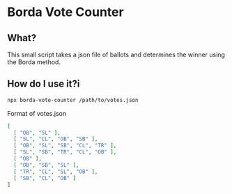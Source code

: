 # Borda Vote Counter

## What?

This small script takes a json file of ballots and determines the winner using the Borda method.

## How do I use it?i

```bash
npx borda-vote-counter /path/to/votes.json
```

Format of votes.json

```json
[
  [ "OB", "SL" ],
  [ "SL", "CL", "OB", "SB" ],
  [ "OB", "SL", "SB", "CL", "TR" ],
  [ "SL", "SB", "TR", "CL", "OB" ],
  [ "OB" ],
  [ "OB", "SB", "SL" ],
  [ "TR", "CL", "SL", "OB" ],
  [ "SB", "CL", "OB" ]
]
```
